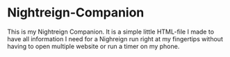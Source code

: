 # Nightreign-Companion
This is my Nightreign Companion. It is a simple little HTML-file I made to have all information I need for a Nighreign run right at my fingertips without having to open multiple website or run a timer on my phone.
